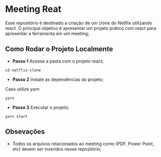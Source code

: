 # Meeting Reat 

Esse repositório é destinado a criação de um clone do Netflix utilizando react. 
O principal objetivo é apresentar um projeto prático com react para apresentar a ferramenta em um meeting;


## Como Rodar o Projeto Localmente

* **Passo 1** Acesse a pasta com o projeto react; 

```
cd netflix-clone
```

* **Passo 2** Instale as dependências do projeto;

Caso utilize yarn

```
yarn
```

* **Passo 3** Executar o projeto;

```
yarn start
```

## Obsevações

* Todos os arquivos relacionados ao meeting como (PDF, Power Point, etc) devem ser inseridos nesse repositório; 